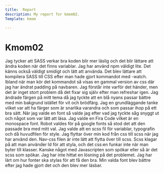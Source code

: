 ```yaml
---
title:  Report
description: My report for kmom02.
Template: kmom

---
```

Kmom02
===

Jag tycker att SASS verkar bra koden blir mer läslig och det blir lättare att ändra koden när det finns variablar. Jag har använd npm väldigt lite. Det känns också väldigt smidigt och lätt att använda. Det blev lättare att kompilera SASS till CSS efter man hade gjort kommandot med -watch. Ibland när man kör det kommandot så visas en gammal version av css där jag har ändrat padding på navbaren. Jag förstår inte varför det händer, men det är inget stort problem då det fixar sig själv efter man refreshar igen. Jag ändrade färgen på mitt tema då jag tyckte att en blå nyans passar bättre med min bakgrund istället för vit och brödfärg. Jag en grundläggande tanke vilket var att ha färger som är snarlika varandra och som passar ihop på ett bra sätt. När jag valde en font så valde jag efter vad jag tyckte såg snyggt ut och något som var lätt att läsa. Jag valde en Fira Code vilket är en monospace font. Robot valdes för på google fonts så stod det att den passade bra med mitt val. Jag valde att en scss fil för variablar, typografin och då huvudfilen för style. Jag flyttar över min kod från css till scss när jag har använd den. Nav-css filen är inte lätt att flytta över till scss. Scss klagar på att man använder Id för att styla, och det css:en funkar inte när man byter till klasser. Kanske något med Javascripten som spökar eller så är det scss som spökar. Jag har inte hittat en lösning på det problemet. Jag har lärt om hur fonter ska stylas för att få den bra. Min valda font blev bättre efter jag hade gjort det och den blev mer läsbar. 

